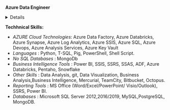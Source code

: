 **Azure Data Engineer**
<details>
* Around 5+ years of experience with experience in Microsoft Technologies like SQL Server, SSIS, Azure Databricks, Azure Data Factory, Python, AWS Cloud and other technologies. 
* Experience designing and building data platforms integrating disparate data sources.
* Familiarity with Azure/ Cloud Fundamentals, Azure SQL Databases and Azure Data Bricks.
* Skillfully configuring fault tolerance and retries in Azure Data Factory pipelines, adroitly handling transient errors and ensuring data reliability.
* Setting up and managing real-time data streaming and processing using Azure Data Bricks.
* Leveraging Azure Cosmos DB's integrated diagnostics to monitor and troubleshoot query performance and resource usage.
* Deployed reports created report schedules and subscriptions. Managing and securing reports using SSRS.
* Expertise in developing reports using SQL Server Reporting Service & Power BI.
* Built ad-hoc reports using SQL Server Reporting Services (SSRS).
* Design reporting formats to provide accurate information in a clear and concise manner using Microsoft Business Intelligence (SSIS, SSRS) & Power Bi, Microsoft Azure.
* Designing and creating database schemas, tables, and views that align with Power BI reporting requirements.
* Expertise in Azure Implementation: Data Lake, Databricks, ADF, Azure SOL
* Advanced, hands-on experience in Spark architecture and implementation
* Experience in working with Distributed Message Systems Like Kafka.
* Experience working with Microsoft cloud’s ADL (Azure Data Lake), and ADS (Azure Data Storage).
* Strong Experience in working with Databases like SQL Server, PostgreSQL and MySQL and proficiency in writing complex SQL queries.
* Utilize Big Data, ETL, data processing or data warehousing technologies that process very large datasets and databases.
* Involved in migration process of on-prem development into Microsoft Azure using Azure SQL PAAS, ADF, Azure Blob Storage, Azure Data Lakes. Implemented Azure Data Factory v2.
* Implemented data migration methodologies and processes to transform on-premises data to cloud using tools like Azure Data Factory, Azure / Power BI Data Flows, Data Migration Service, SSIS.
* Did various performance tuning techniques by using parameterized queries, Indexing, SQL server profiler, query optimization, IO stats, database engine tuning advisor, execution plans etc.
* Defining and enforcing custom key rotation policies in Azure Synapse to adhere to specific industry regulatory requirements. Key rotation involves regularly updating cryptographic keys used for data encryption to enhance security and mitigate potential vulnerabilities.
* Created and maintained complex T-SQL queries, Stored Procedures and Views using SQL commands such as Lead, Lag, CTEs, Recursive CTEs, Bulk Insert and Merge.
* Providing technical support and troubleshooting assistance to Power BI users, resolving data-related issues and ensuring smooth functioning of reports and dashboards.
* Implementing global distribution of data in Azure Cosmos DB to ensure low-latency access for users worldwide.
* Utilizing Azure Key Vault's event grid integration to monitor real-time changes to keys and secrets, facilitating proactive response to key updates and data security events.
* Designing and implementing deployment strategies for serverless applications and functions using Azure DevOps, enabling efficient serverless deployments.
* Designing and implementing data masking and anonymization techniques in Azure Synapse, protecting sensitive data while preserving usability.
</details>
  
  **Techhnical Skills:** 
 +  _AZURE Cloud Technologies_: Azure Data Factory, Azure Databricks, Azure Synapse, Azure Log Analytics, Azure SSIS, Azure SQL, Azure Devops, Azure Analysis Services, Azure Key Vault
 + _Languages_ : Python, T-SQL, Pig, PowerShell, Shell Script.
 +  _No SQL Databases_ : MongoDb
 +  _Business Intelligence Tools_ : Power BI, SSIS, SSRS, SSAS, ADF, Azure Databricks, Pentaho, Snowflake 
 +  _Other Skills_ : Data Analysis, git, Data Visualization, Business Analysis,Business Intelligence, Mercurial, TeamCity, Bitbucket, Octopus.
 +  _Reporting Tools_ : MS Office (Word/Excel/PowerPoint/ Visio/Outlook), SSRS, Power BI.
 +  _Databases_ : Microsoft SQL Server 2012,2016/2019, MySQL,PostgreSQL, MongoDB.
  
